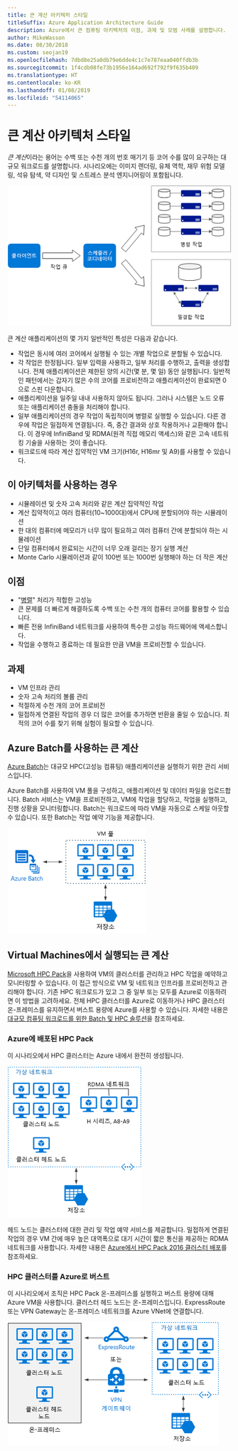 ```yaml
---
title: 큰 계산 아키텍처 스타일
titleSuffix: Azure Application Architecture Guide
description: Azure에서 큰 컴퓨팅 아키텍처의 이점, 과제 및 모범 사례를 설명합니다.
author: MikeWasson
ms.date: 08/30/2018
ms.custom: seojan19
ms.openlocfilehash: 7dbd8e25a0db79e6dde4c1c7e787eaa040ffdb3b
ms.sourcegitcommit: 1f4cdb08fe73b1956e164ad692f792f9f635b409
ms.translationtype: HT
ms.contentlocale: ko-KR
ms.lasthandoff: 01/08/2019
ms.locfileid: "54114065"
---
```

# <a name="big-compute-architecture-style"></a>큰 계산 아키텍처 스타일

*큰 계산*이라는 용어는 수백 또는 수천 개의 번호 매기기 등 코어 수를 많이 요구하는 대규모 워크로드를 설명합니다. 시나리오에는 이미지 렌더링, 유체 역학, 재무 위험 모델링, 석유 탐색, 약 디자인 및 스트레스 분석 엔지니어링이 포함됩니다.

![큰 컴퓨팅 아키텍처 스타일의 논리 다이어그램](./images/big-compute-logical.png)

큰 계산 애플리케이션의 몇 가지 일반적인 특성은 다음과 같습니다.

- 작업은 동시에 여러 코어에서 실행될 수 있는 개별 작업으로 분할될 수 있습니다.
- 각 작업은 한정됩니다. 일부 입력을 사용하고, 일부 처리를 수행하고, 출력을 생성합니다. 전체 애플리케이션은 제한된 양의 시간(몇 분, 몇 일) 동안 실행됩니다. 일반적인 패턴에서는 갑자기 많은 수의 코어를 프로비전하고 애플리케이션이 완료되면 0으로 스핀 다운합니다.
- 애플리케이션을 일주일 내내 사용하지 않아도 됩니다. 그러나 시스템은 노드 오류 또는 애플리케이션 충돌을 처리해야 합니다.
- 일부 애플리케이션의 경우 작업이 독립적이며 병렬로 실행할 수 있습니다. 다른 경우에 작업은 밀접하게 연결됩니다. 즉, 중간 결과와 상호 작용하거나 교환해야 합니다. 이 경우에 InfiniBand 및 RDMA(원격 직접 메모리 액세스)와 같은 고속 네트워킹 기술을 사용하는 것이 좋습니다.
- 워크로드에 따라 계산 집약적인 VM 크기(H16r, H16mr 및 A9)를 사용할 수 있습니다.

## <a name="when-to-use-this-architecture"></a>이 아키텍처를 사용하는 경우

- 시뮬레이션 및 숫자 고속 처리와 같은 계산 집약적인 작업
- 계산 집약적이고 여러 컴퓨터(10~1000대)에서 CPU에 분할되어야 하는 시뮬레이션
- 한 대의 컴퓨터에 메모리가 너무 많이 필요하고 여러 컴퓨터 간에 분할되야 하는 시뮬레이션
- 단일 컴퓨터에서 완료되는 시간이 너무 오래 걸리는 장기 실행 계산
- Monte Carlo 시뮬레이션과 같이 100번 또는 1000번 실행해야 하는 더 작은 계산

## <a name="benefits"></a>이점

- "[병렬][embarrassingly-parallel]" 처리가 적합한 고성능
- 큰 문제를 더 빠르게 해결하도록 수백 또는 수천 개의 컴퓨터 코어를 활용할 수 있습니다.
- 빠른 전용 InfiniBand 네트워크를 사용하여 특수한 고성능 하드웨어에 액세스합니다.
- 작업을 수행하고 종료하는 데 필요한 만큼 VM을 프로비전할 수 있습니다.

## <a name="challenges"></a>과제

- VM 인프라 관리
- 숫자 고속 처리의 볼륨 관리
- 적절하게 수천 개의 코어 프로비전
- 밀접하게 연결된 작업의 경우 더 많은 코어를 추가하면 반환을 줄일 수 있습니다. 최적의 코어 수를 찾기 위해 실험이 필요할 수 있습니다.

## <a name="big-compute-using-azure-batch"></a>Azure Batch를 사용하는 큰 계산

[Azure Batch][batch]는 대규모 HPC(고성능 컴퓨팅) 애플리케이션을 실행하기 위한 관리 서비스입니다.

Azure Batch를 사용하여 VM 풀을 구성하고, 애플리케이션 및 데이터 파일을 업로드합니다. Batch 서비스는 VM을 프로비전하고, VM에 작업을 할당하고, 작업을 실행하고, 진행 상황을 모니터링합니다. Batch는 워크로드에 따라 VM을 자동으로 스케일 아웃할 수 있습니다. 또한 Batch는 작업 예약 기능을 제공합니다.

![Azure Batch를 사용한 큰 컴퓨팅의 다이어그램](./images/big-compute-batch.png)

## <a name="big-compute-running-on-virtual-machines"></a>Virtual Machines에서 실행되는 큰 계산

[Microsoft HPC Pack][hpc-pack]을 사용하여 VM의 클러스터를 관리하고 HPC 작업을 예약하고 모니터링할 수 있습니다. 이 접근 방식으로 VM 및 네트워크 인프라를 프로비전하고 관리해야 합니다. 기존 HPC 워크로드가 있고 그 중 일부 또는 모두를 Azure로 이동하려면 이 방법을 고려하세요. 전체 HPC 클러스터를 Azure로 이동하거나 HPC 클러스터 온-프레미스를 유지하면서 버스트 용량에 Azure를 사용할 수 있습니다. 자세한 내용은 [대규모 컴퓨팅 워크로드를 위한 Batch 및 HPC 솔루션][batch-hpc-solutions]을 참조하세요.

### <a name="hpc-pack-deployed-to-azure"></a>Azure에 배포된 HPC Pack

이 시나리오에서 HPC 클러스터는 Azure 내에서 완전히 생성됩니다.

![Azure에 배포된 HPC Pack 다이어그램](./images/big-compute-iaas.png)

헤드 노드는 클러스터에 대한 관리 및 작업 예약 서비스를 제공합니다. 밀접하게 연결된 작업의 경우 VM 간에 매우 높은 대역폭으로 대기 시간이 짧은 통신을 제공하는 RDMA 네트워크를 사용합니다. 자세한 내용은 [Azure에서 HPC Pack 2016 클러스터 배포][deploy-hpc-azure]를 참조하세요.

### <a name="burst-an-hpc-cluster-to-azure"></a>HPC 클러스터를 Azure로 버스트

이 시나리오에서 조직은 HPC Pack 온-프레미스를 실행하고 버스트 용량에 대해 Azure VM을 사용합니다. 클러스터 헤드 노드는 온-프레미스입니다. ExpressRoute 또는 VPN Gateway는 온-프레미스 네트워크를 Azure VNet에 연결합니다.

![하이브리드 큰 컴퓨팅 클러스터의 다이어그램](./images/big-compute-hybrid.png)

<!-- links -->

[batch]: /azure/batch/
[batch-hpc-solutions]: /azure/batch/batch-hpc-solutions
[deploy-hpc-azure]: /azure/virtual-machines/windows/hpcpack-2016-cluster
[embarrassingly-parallel]: https://en.wikipedia.org/wiki/Embarrassingly_parallel
[hpc-pack]: https://technet.microsoft.com/library/cc514029
